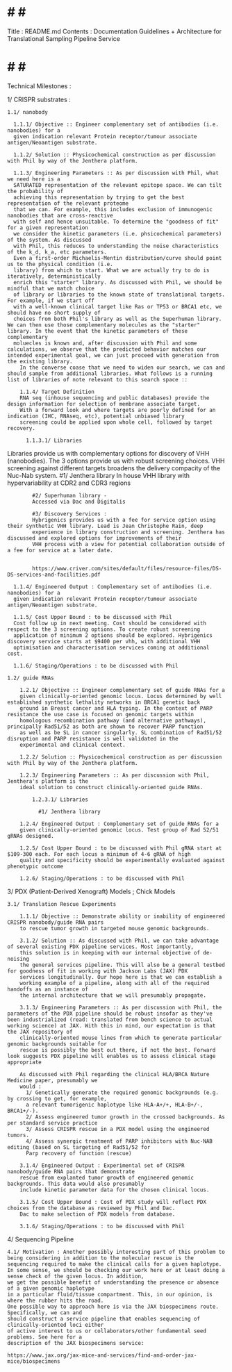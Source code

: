 # # # #

  Title : README.md
  Contents : Documentation Guidelines + Architecture for Translational Sampling Pipeline Service

# # # #

Technical Milestones :

1/ CRISPR substrates :

    1.1/ nanobody

      1.1.1/ Objective :: Engineer complementary set of antibodies (i.e. nanobodies) for a
      given indication relevant Protein receptor/tumour associate antigen/Neoantigen substrate.

      1.1.2/ Solution :: Physicochemical construction as per discussion with Phil by way of the Jenthera platform.

      1.1.3/ Engineering Parameters :: As per discussion with Phil, what we need here is a
      SATURATED representation of the relevant epitope space. We can tilt the probability of
      achieving this representation by trying to get the best representation of the relevant proteome
      that we can. For example, this includes exclusion of immunogenic nanobodies that are cross-reactive
      with self and hence unsuitable. To determine the "goodness of fit" for a given representation
      we consider the kinetic parameters (i.e. phsicochemical parameters) of the system. As discussed
      with Phil, this reduces to understanding the noise characteristics of the k_d, k_a, etc parameters.
      Even a first-order Michaelis-Mentin distribution/curve should point us to the physical condition (i.e.
      library) from which to start. What we are actually try to do is iteratively, deterministically
      enrich this "starter" library. As discussed with Phil, we should be mindful that we match choice
      of library or libraries to the known state of translational targets. For example, if we start off
      with a well-known clinical target like Ras or TP53 or BRCA1 etc, we should have no short supply of
      choices from both Phil's library as well as the Superhuman library. We can then use those complementary molecules as the "starter" library. In the event that the kinetic parameters of these complementary
      moluecles is known and, after discussion with Phil and some calculations, we observe that the predicted behavior matches our intended experimental goal, we can just proceed with generation from the existing library.
        In the converse coase that we need to widen our search, we can and should sample from additional libraries. What follows is a running list of libraries of note relevant to this search space ::
        
        1.1.4/ Target Definition
        RNA seq (inhouse sequencing and public databases) provide the design information for selection of membrane associate target.   
        With a forward look and where targets are poorly defined for an indication (IHC, RNAseq, etc), potential unbiased library 
        screening could be applied upon whole cell, followed by target recovery.

          1.1.3.1/ Libraries


 Libraries provide us with complementary options for discovery of VHH (nanobodies). The 3 options provide us with robust screening choices. VHH screening against different targets broadens the delivery compacity of the Nuc-Nab system.
            #1/ Jenthera library
            In house VHH library with hypervariability at CDR2 and CDR3 regions

            #2/ Superhuman library - 
            Accessed via Dac and Digitalis

            #3/ Discovery Services : 
            Hybrigenics provides us with a fee for service option using their synthetic VHH library. Lead is Jean Christophe Rain, deep
            experience in library construction and screening. Jenthera has discussed and explored options for improvements of their 
            VHH process with a view for potential collaboration outside of a fee for service at a later date.
      

            https://www.criver.com/sites/default/files/resource-files/DS-DS-services-and-facilities.pdf

      1.1.4/ Engineered Output : Complementary set of antibodies (i.e. nanobodies) for a
      given indication relevant Protein receptor/tumour associate antigen/Neoantigen substrate.

      1.1.5/ Cost Upper Bound : to be discussed with Phil
      Cost follow up in next meeting. Cost should be considered with respect to the 3 screening options. To create robust screening
      application of minimum 2 options should be explored. Hybrigenics discovery service starts at $9400 per vhh, with additional VHH 
      optimisation and characterisation services coming at additional cost.

      1.1.6/ Staging/Operations : to be discussed with Phil

    1.2/ guide RNAs

        1.2.1/ Objective :: Engineer complementary set of guide RNAs for a
        given clinically-oriented genomic locus. Locus determined by well established synthetic lethality networks in BRCA1 genetic back
        ground in Breast cancer and HLA typing. In the context of PARP resistance the use case is focused on genomic targets within 
        homologous recombination pathway (and alternative pathways), principally Rad51/52 as both are shown to recover PARP function
        as well as be SL in cancer singularly. SL combination of Rad51/52 disruption and PARP resistance is well validated in the 
        experimental and clinical context.

        1.2.2/ Solution :: Physicochemical construction as per discussion with Phil by way of the Jenthera platform.

        1.2.3/ Engineering Parameters :: As per discussion with Phil, Jenthera's platform is the
        ideal solution to construct clinically-oriented guide RNAs.

            1.2.3.1/ Libraries

              #1/ Jenthera library

        1.2.4/ Engineered Output : Complementary set of guide RNAs for a
        given clinically-oriented genomic locus. Test group of Rad 52/51 gRNAs designed.

        1.2.5/ Cost Upper Bound : to be discussed with Phil gRNA start at $109-300 each. For each locus a minimum of 4-6 gRNA of high 
        quality and specificity should be experimentally evaluated against phenotypic outcome

        1.2.6/ Staging/Operations : to be discussed with Phil

3/ PDX (Patient-Derived Xenograft) Models ; Chick Models

    3.1/ Translation Rescue Experiments

        1.1.1/ Objective :: Demonstrate ability or inability of engineered CRISPR nanobody/guide RNA pairs
        to rescue tumor growth in targeted mouse genomic backgrounds.  

        3.1.2/ Solution :: As discussed with Phil, we can take advantage of several existing PDX pipeline services. Most importantly, 
        this solution is in keeping with our internal objective of de-noising
        the general services pipeline. This will also be a general testbed for goodness of fit in working with Jackson Labs (JAX) PDX 
        services longitudinally. Our hope here is that we can establish a
        working example of a pipeline, along with all of the required handoffs as an instance of
        the internal architecture that we will presumably propagate.

        3.1.3/ Engineering Parameters :: As per discussion with Phil, the parameters of the PDX pipeline should be robust insofar as they've been industrialized (read: translated from bench science to actual working science) at JAX. With this in mind, our expectation is that the JAX repository of
        clinically-oriented mouse lines from which to generate particular genomic backgrounds suitable for
        rescue is possibly the best out there, if not the best. Forward look suggests PDX pipeline will enables us to assess clinical stage appropriate

        As discussed with Phil regarding the clinical HLA/BRCA Nature Medicine paper, presumably we
        would :
          1/ Genetically generate the required genomic backgrounds (e.g. by crossing to get, for example,
          a relevant tumorigenic haplotype like HLA-A+/+, HLA-B+/-, BRCA1+/-).
          2/ Assess engineered tumor growth in the crossed backgrounds. As per standard service practice
          3/ Assess CRISPR rescue in a PDX model using the engineered tumors.
          4/ Assess synergic treatment of PARP inhibitors with Nuc-NAB editing (based on SL targeting of Rad51/52 for 
          Parp recovery of function (rescue)

        3.1.4/ Engineered Output : Experimental set of CRISPR nanobody/guide RNA pairs that demonstrate
        rescue from explanted tumor growth of engineered genomic backgrounds. This data would also presumably
        include kinetic parameter data for the chosen clinical locus.

        3.1.5/ Cost Upper Bound : Cost of PDX study will reflect PDX choices from the database as reviewed by Phil and Dac. 
        Dac to make selection of PDX models from database.

        3.1.6/ Staging/Operations : to be discussed with Phil


4/ Sequencing Pipeline


    4.1/ Motivation : Another possibly interesting part of this problem to being considering in addition to the molecular rescue is the sequencing required to make the clinical calls for a given haplotype. In some sense, we should be checking our work here or at least doing a sense check of the given locus. In addition,
    we get the possible benefit of understanding the presence or absence of a given genomic haplotype
    in a particular fluid/tissue compartment. This, in our opinion, is where the rubber hits the road.
    One possible way to approach here is via the JAX biospecimens route. Specifically, we can and
    should construct a service pipeline that enables sequencing of clinically-oriented loci either
    of active interest to us or collaborators/other fundamental seed problems. See here for a
    description of the JAX biospecimens service:

    https://www.jax.org/jax-mice-and-services/find-and-order-jax-mice/biospecimens
